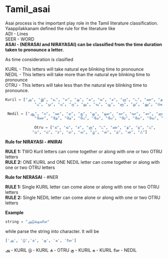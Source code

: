 # Tamil_asai

Asai process is the important play role in the Tamil literature classification. Yaappilakkanam defined the rule for the literature like  
ADI - Lines  
SEER - WORD  
**ASAI - (NERASAI and NIRAYASAI) can be classified from the time duration taken to pronounce a letter.**   

As time consideration is clasified  

KURIL - This letters will take natural eye blinking time to pronounce  
NEDIL - This letters will take more than the natural eye blinking time to pronounce  
OTRU -  This letters will take less than the natural eye blinking time to pronounce.  
```python
Kuril = ["அ", "இ", "உ", "எ", "ஒ", "க", "ங", "ச", "ஞ", "ட", "ண", "த", "ந", "ப", "ம", "ய", "ர", "ல", "வ", "ழ", "ள", "ற", "ன", "கி", "ஙி", "சி", "ஞி", "டி", "ணி", "தி", "நி", "பி", "மி", "யி", "ரி", "லி", "வி", "ழி", "ளி", "றி", "னி", "கு", "ஙு", "சு", "ஞு", "டு", "ணு", "து", "நு",
             "பு", "மு", "யு", "ரு", "லு", "வு", "ழு", "ளு", "று", "னு", "கெ", "ஙெ", "செ", "ஞெ", "டெ", "ணெ", "தெ", "நெ", "பெ", "மெ", "யெ", "ரெ", "லெ", "வெ", "ழெ", "ளெ", "றெ", "னெ", "கொ", "ஙொ", "சொ", "ஞொ", "டொ", "ணொ", "தொ", "நொ", "பொ", "மொ", "யொ", "ரொ", "லொ", "வொ", "ழொ", "ளொ", "றொ", "னொ"]
             
 Nedil = ["ஆ", "ஈ", "ஊ", "ஏ", "ஐ", "ஓ", "ஔ", "கா", "ஙா", "சா", "ஞா", "டா", "ணா", "தா", "நா", "பா", "மா", "யா", "ரா", "லா", "வா", "ழா", "ளா", "றா", "னா", "கீ", "ஙீ", "சீ", "ஞீ", "டீ", "ணீ", "தீ", "நீ", "பீ", "மீ", "யீ", "ரீ", "லீ", "வீ", "ழீ", "ளீ", "றீ", "னீ", "கூ", "ஙூ", "சூ", "ஞூ", "டூ", "ணூ", "தூ", "நூ", "பூ", "மூ", "யூ", "ரூ", "லூ", "வூ", "ழூ", "ளூ", "றூ", "னூ", "கே", "ஙே", "சே", "ஞே", "டே",
             "ணே", "தே", "நே", "பே", "மே", "யே", "ரே", "லே", "வே", "ழே", "ளே", "றே", "னே", "கை", "ஙை", "சை", "ஞை", "டை", "ணை", "தை", "நை", "பை", "மை", "யை", "ரை", "லை", "வை", "ழை", "ளை", "றை", "னை", "கோ", "ஙோ", "சோ", "ஞோ", "டோ", "ணோ", "தோ", "நோ", "போ", "மோ", "யோ", "ரோ", "லோ", "வோ", "ழோ", "ளோ", "றோ", "னோ", "கௌ", "ஙௌ", "சௌ", "ஞௌ", "டௌ", "ணௌ", "தௌ", "நௌ", "பௌ", "மௌ", "யௌ", "ரௌ", "லௌ", "வௌ", "ழௌ", "ளௌ", "றௌ", "னௌ"]
             
             Otru = ["க்", "ங்", "ச்", "ஞ்", "ட்", "ண்", "த்", "ந்", "ப்",
            "ம்", "ய்", "ர்", "ல்", "வ்", "ழ்", "ள்", "ற்", "ன்", "ஃ"]
 ```

**Rule for NIRAYASI - #NIRAI** 

**RULE 1:** TWO Kuril letters can come together or along with one or two OTRU letters  
**RULE 2:** ONE KURIL and ONE NEDIL letter can come together or along with one or two OTRU letters  

**Rule for NERASAI** - #NER  

**RULE 1:** Single KURIL letter can come alone or along with one or two OTRU letters  
**RULE 2:** Single NEDIL letter can come alone or along with one or two OTRU letters  

**Example**
```python
string = "அடுக்குகளை"
```
while parse the string into character. It will be
```python
['அ', 'டு','க்', 'கு', 'க', 'ளை']
```
அ - KURIL
டு - KURIL
க் - OTRU
கு - KURIL
க - KURIL
ளை - NEDIL


